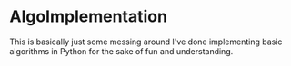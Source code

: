 # AlgoImplementation

This is basically just some messing around I've done implementing basic algorithms in Python for the sake of fun and understanding.
